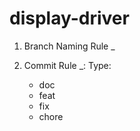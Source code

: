 # display-driver

1. Branch Naming Rule
<User>_<DriverName>

2. Commit Rule
<type>_<DriverName>: <Description>
Type: 
    - doc
    - feat
    - fix
    - chore